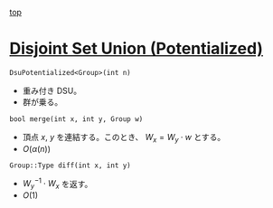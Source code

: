[top](../README.md)

# [Disjoint Set Union (Potentialized)](./dsup.hpp)

`DsuPotentialized<Group>(int n)`
- 重み付き DSU。
- 群が乗る。

`bool merge(int x, int y, Group w)`
- 頂点 $x$, $y$ を連結する。このとき、 $W_x = W_y \cdot w$ とする。
- $O(\alpha(n))$

`Group::Type diff(int x, int y)`
- ${W_y}^{-1} \cdot W_x$ を返す。
- $O(1)$
